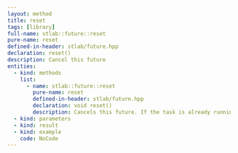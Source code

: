 ```yaml
---
layout: method
title: reset
tags: [library]
full-name: stlab::future::reset
pure-name: reset
defined-in-header: stlab/future.hpp 
declaration: reset()
description: Cancel this future
entities:
  - kind: methods
    list:
      - name: stlab::future::reset
        pure-name: reset
        defined-in-header: stlab/future.hpp 
        declaration: void reset()
        description: Cancels this future. If the task is already running, its result will be abandoned and no subsequent continuation will be started.
  - kind: parameters
  - kind: result
  - kind: example
    code: NoCode
---
```

